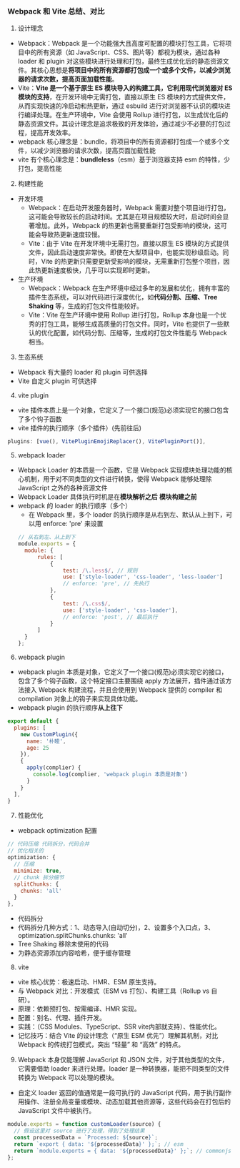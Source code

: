 ### Webpack 和 Vite 总结、对比
1. 设计理念
  - Webpack：Webpack 是一个功能强大且高度可配置的模块打包工具，它将项目中的所有资源（如 JavaScript、CSS、图片等）都视为模块，通过各种 loader 和 plugin 对这些模块进行处理和打包，最终生成优化后的静态资源文件。其核心思想是**将项目中的所有资源都打包成一个或多个文件，以减少浏览器的请求次数，提高页面加载性能**。
  - Vite：**Vite 是一个基于原生 ES 模块导入的构建工具，它利用现代浏览器对 ES 模块的支持**，在开发环境中无需打包，直接以原生 ES 模块的方式提供文件，从而实现快速的冷启动和热更新，通过 esbuild 进行对浏览器不认识的模块进行编译处理。在生产环境中，Vite 会使用 Rollup 进行打包，以生成优化后的静态资源文件。其设计理念是追求极致的开发体验，通过减少不必要的打包过程，提高开发效率。
  - webpack 核心理念是：bundle，将项目中的所有资源都打包成一个或多个文件，以减少浏览器的请求次数，提高页面加载性能
  - vite 有个核心理念是：**bundleless**（esm）基于浏览器支持 esm 的特性，少打包，提高性能

2. 构建性能
  - 开发环境
    - Webpack：在启动开发服务器时，Webpack 需要对整个项目进行打包，这可能会导致较长的启动时间。尤其是在项目规模较大时，启动时间会显著增加。此外，Webpack 的热更新也需要重新打包受影响的模块，这可能会导致热更新速度较慢。
    - Vite：由于 Vite 在开发环境中无需打包，直接以原生 ES 模块的方式提供文件，因此启动速度非常快。即使在大型项目中，也能实现秒级启动。同时，Vite 的热更新只需要更新受影响的模块，无需重新打包整个项目，因此热更新速度极快，几乎可以实现即时更新。
  - 生产环境
    - Webpack：Webpack 在生产环境中经过多年的发展和优化，拥有丰富的插件生态系统，可以对代码进行深度优化，如**代码分割、压缩、Tree Shaking** 等，生成的打包文件性能较好。
    - Vite：Vite 在生产环境中使用 Rollup 进行打包，Rollup 本身也是一个优秀的打包工具，能够生成高质量的打包文件。同时，Vite 也提供了一些默认的优化配置，如代码分割、压缩等，生成的打包文件性能与 Webpack 相当。

3. 生态系统
  - Webpack 有大量的 loader 和 plugin 可供选择
  - Vite 自定义 plugin 可供选择

4. vite plugin
  - vite 插件本质上是一个对象，它定义了一个接口(规范)必须实现它的接口包含了多个钩子函数
  - vite 插件的执行顺序（多个插件）(先前往后)
  ```js
  plugins: [vue(), VitePluginEmojiReplacer(), VitePluginPort()],
  ```

5. webpack loader
  - Webpack Loader 的本质是一个函数，它是 Webpack 实现模块处理功能的核心机制，用于对不同类型的文件进行转换，使得 Webpack 能够处理除 JavaScript 之外的各种资源文件
  - Webpack Loader 具体执行时机是在**模块解析之后** **模块构建之前**
  - webpack 的 loader 的执行顺序（多个）
    - 在 Webpack 里，多个 loader 的执行顺序是从右到左、默认从上到下，可以用 enforce: 'pre' 来设置
    ```js
    // 从右到左、从上到下
    module.exports = {
      module: {
          rules: [
              {
                  test: /\.less$/, // 规则
                  use: ['style-loader', 'css-loader', 'less-loader']
                  // enforce: 'pre', // 先执行
              },
              {
                  test: /\.css$/,
                  use: ['style-loader', 'css-loader'],
                  // enforce: 'post', // 最后执行
              }
          ]
      }
    };
    ```

6. webpack plugin
  - webpack plugin 本质是对象，它定义了一个接口(规范)必须实现它的接口，包含了多个钩子函数，这个特定接口主要围绕 apply 方法展开，插件通过该方法接入 Webpack 构建流程，并且会使用到 Webpack 提供的 compiler 和 compilation 对象上的钩子来实现具体功能。
  - webpack plugin 的执行顺序**从上往下**
  ```js
  export default {
    plugins: [
      new CustomPlugin({
        name: '朴睦',
        age: 25
      }),
      {
        apply(complier) {
          console.log(complier, 'webpack plugin 本质是对象')
        }
      }
    ],
  }
  ```

7. 性能优化
  - webpack optimization 配置
  ```js
  // 代码压缩 代码拆分，代码合并  
  // 优化相关的
  optimization: {
    // 压缩
    minimize: true,
    // chunk 拆分细节
    splitChunks: {
      chunks: 'all'
    }
  },
  ```
  - 代码拆分
   - 代码拆分几种方式：1、动态导入(自动切分)，2、设置多个入口点，3、optimization.splitChunks.chunks: 'all'
  - Tree Shaking 移除未使用的代码
  - 为静态资源添加内容哈希，便于缓存管理

8. vite
  - vite 核心优势：极速启动、HMR、ESM 原生支持。
  - 与 Webpack 对比：开发模式（ESM vs 打包）、构建工具（Rollup vs 自研）。
  - 原理：依赖预打包、按需编译、HMR 实现。
  - 配置：别名、代理、插件开发。
  - 实践：（CSS Modules、TypeScript、SSR vite内部就支持）、性能优化。
  - 记忆技巧：结合 Vite 的设计理念（“原生 ESM 优先”）理解其机制，对比 Webpack 的传统打包模式，突出 “轻量” 和 “高效” 的特点。

9. Webpack 本身仅能理解 JavaScript 和 JSON 文件，对于其他类型的文件，它需要借助 loader 来进行处理。loader 是一种转换器，能把不同类型的文件转换为 Webpack 可以处理的模块。
  - 自定义 loader 返回的值通常是一段可执行的 JavaScript 代码，用于执行副作用操作、注册全局变量或模块、动态加载其他资源等，这些代码会在打包后的 JavaScript 文件中被执行。
  ```js
  module.exports = function customLoader(source) {
    // 假设这里对 source 进行了处理，得到了处理结果
    const processedData = `Processed: ${source}`;
    return `export { data: '${processedData}' };`; // esm
    return `module.exports = { data: '${processedData}' };`; // commonjs
  };
  ```
